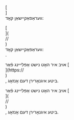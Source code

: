 [<br host>]<br action>וועראַפאַקיישאַן קאָד:<br code>

[<br host>](<br protocol>//<br host>)<br action>וועראַפאַקיישאַן קאָד:<br code>.

אויב איר האָט נישט אַפּלייינג פֿאַר [<br host>](https://<br host>)<br action>, ביטע איגנאָרירן דעם אָנזאָג.

אויב איר האָט נישט אַפּלייינג פֿאַר [<br host>](<br protocol>//<br host>)<br action>, ביטע איגנאָרירן דעם אָנזאָג.
